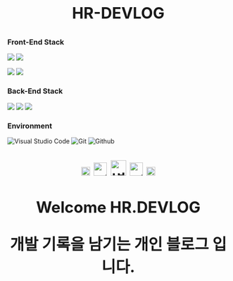 <h1 align="center" style="display: block; font-size: 2.5em; font-weight: bold; margin-block-start: 1em; margin-block-end: 1em;">
  <strong>HR-DEVLOG</strong>
</h1>

### Front-End Stack

<span><img src="https://img.shields.io/badge/-Next.js-23F7DF1E?style=for-the-badge&logo=Next.js&logoColor=white&color=000000"></span>
<span><img src="https://img.shields.io/badge/-React-23F7DF1E?style=for-the-badge&logo=React&logoColor=white&color=61DAFB"></span>

<!-- <span><img src="https://img.shields.io/badge/-ReactRouter-23F7DF1E?style=for-the-badge&logo=ReactRouter&logoColor=white&color=CA4245"></span> -->

<span><img src="https://img.shields.io/badge/TypeScript-007ACC?style=for-the-badge&logo=typescript&logoColor=white"></span>
<span><img src="https://img.shields.io/badge/-styledComponents-23F7DF1E?style=for-the-badge&logo=styledComponents&logoColor=white&color=DB7093"></span>

### Back-End Stack

<span><img src="https://img.shields.io/badge/-Node.js-23F7DF1E?style=for-the-badge&logo=Node.js&logoColor=white&color=339933"></span>
<span><img src="https://img.shields.io/badge/-MySQL-23F7DF1E?style=for-the-badge&logo=MySQL&logoColor=white&color=4479A1"></span>
<span><img src="https://img.shields.io/badge/-MySQL-23F7DF1E?style=for-the-badge&logo=AWS&logoColor=white&color=FF9901"></span>

### Environment

![Visual Studio Code](https://img.shields.io/badge/Visual%20Studio%20Code-007ACC?style=for-the-badge&logo=Visual%20Studio%20Code&logoColor=white)
![Git](https://img.shields.io/badge/Git-F05032?style=for-the-badge&logo=Git&logoColor=white)
![Github](https://img.shields.io/badge/GitHub-181717?style=for-the-badge&logo=GitHub&logoColor=white)

<div align="center" style="display: block; font-size: 2.5em; font-weight: bold; margin-block-start: 1em; margin-block-end: 1em;">
  <div>
    <img src="https://user-images.githubusercontent.com/118327239/222647360-675a5222-c2d4-457b-90f2-3ba90d3f8a08.svg" alt="별 이미지" style="width:20px; margin-bottom:5px;"/>
    <img src="https://user-images.githubusercontent.com/118327239/222647360-675a5222-c2d4-457b-90f2-3ba90d3f8a08.svg" alt="별 이미지" style="width:30px; margin-bottom:10px;"/>
    <img src="https://user-images.githubusercontent.com/118327239/222647360-675a5222-c2d4-457b-90f2-3ba90d3f8a08.svg" alt="별 이미지" style="width:35px; margin-bottom:15px;"/>
    <img src="https://user-images.githubusercontent.com/118327239/222647360-675a5222-c2d4-457b-90f2-3ba90d3f8a08.svg" alt="별 이미지" style="width:30px; margin-bottom:10px;"/>
    <img src="https://user-images.githubusercontent.com/118327239/222647360-675a5222-c2d4-457b-90f2-3ba90d3f8a08.svg" alt="별 이미지" style="width:20px; margin-bottom:5px;"/>
  </div>
  <p><strong>Welcome HR.DEVLOG</strong></p>
  <p>개발 기록을 남기는 개인 블로그 입니다.</p>
</div>
<!-- <span><img src="https://img.shields.io/badge/-GraphQL-23F7DF1E?style=for-the-badge&logo=GraphQL&logoColor=white&color=E10098"></span> -->

<!-- ## 주요 기능 📦 -->

<!-- ### ⭐️ 각각 단어를 분류 및 저장 가능 -->
<!-- - 아는단어 / 모르는단어 / 즐겨찾는 단어 / 건너 뛴 단어 / 등록한 단어 분류 -->
<!-- - 사용자가 원하는대로 분류 및 저장 -->

<!-- ## Commit Rules -->
<!--
| 타입     | 설명                                                   |
| -------- | ------------------------------------------------------ |
| feat     | 새로운 기능 추가 (중요한 기능 개발 할 때 마다)         |
| fix      | 버그 수정                                              |
| style    | 코드 포맷팅, 세미콜론 누락, 코드변경이 없는경우        |
| design   | 사용자 UI 디자인 변경 (CSS 등)                         |
| refactor | 코드 리팩토링                                          |
| test     | 테스트 코드, 리팩토링 테스트 코드 추가                 |
| build    | 빌드 파일 수정                                         |
| perf     | 성능 개선                                              |
| chore    | 빌드 업무 수정, 패키지 매니저 수정 (gitignore 수정 등) |
| docs     | 문서 수정 ex) README.md                                |
| remove   | 파일을 삭제만 한 경우                                  | -->
